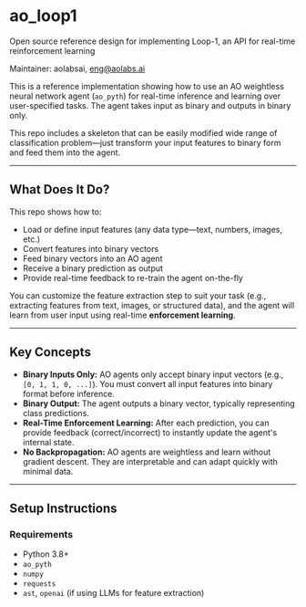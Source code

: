# ao_loop1
Open source reference design for implementing Loop-1, an API for real-time reinforcement learning

Maintainer: aolabsai, eng@aolabs.ai

This is a reference implementation showing how to use an AO weightless neural network agent (`ao_pyth`) for real-time inference and learning over user-specified tasks. The agent takes input as binary and outputs in binary only. 

This repo includes a skeleton that can be easily modified wide range of classification problem—just transform your input features to binary form and feed them into the agent.

---

## What Does It Do?

This repo shows how to:
- Load or define input features (any data type—text, numbers, images, etc.)
- Convert features into binary vectors
- Feed binary vectors into an AO agent
- Receive a binary prediction as output
- Provide real-time feedback to re-train the agent on-the-fly

You can customize the feature extraction step to suit your task (e.g., extracting features from text, images, or structured data), and the agent will learn from user input using real-time **enforcement learning**.

---

## Key Concepts

- **Binary Inputs Only:** AO agents only accept binary input vectors (e.g., `[0, 1, 1, 0, ...]`). You must convert all input features into binary format before inference.
- **Binary Output:** The agent outputs a binary vector, typically representing class predictions.
- **Real-Time Enforcement Learning:** After each prediction, you can provide feedback (correct/incorrect) to instantly update the agent's internal state.
- **No Backpropagation:** AO agents are weightless and learn without gradient descent. They are interpretable and can adapt quickly with minimal data.

---

## Setup Instructions

### Requirements

- Python 3.8+
- `ao_pyth`
- `numpy`
- `requests`
- `ast`, `openai` (if using LLMs for feature extraction)


